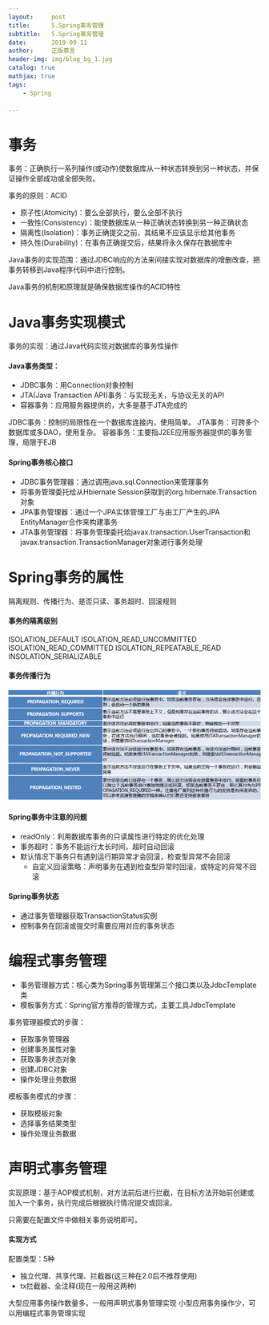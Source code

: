 ```yaml
---
layout:     post
title:      5.Spring事务管理
subtitle:   5.Spring事务管理
date:       2019-09-11
author:     正版慕言
header-img: img/blog_bg_1.jpg
catalog: true
mathjax: true
tags:
    - Spring

---
```


# 事务

事务：正确执行一系列操作(或动作)使数据库从一种状态转换到另一种状态，并保证操作全部成功或全部失败。

事务的原则：ACID

- 原子性(Atomicity)：要么全部执行，要么全部不执行
- 一致性(Consistency)：能使数据库从一种正确状态转换到另一种正确状态
- 隔离性(Isolation)：事务正确提交之前，其结果不应该显示给其他事务
- 持久性(Durability)：在事务正确提交后，结果将永久保存在数据库中

Java事务的实现范围：通过JDBC响应的方法来间接实现对数据库的增删改查，把事务转移到Java程序代码中进行控制。

Java事务的机制和原理就是确保数据库操作的ACID特性

# Java事务实现模式

事务的实现：通过Java代码实现对数据库的事务性操作

#### Java事务类型：
- JDBC事务：用Connection对象控制
- JTA(Java Transaction API)事务：与实现无关，与协议无关的API
- 容器事务：应用服务器提供的，大多是基于JTA完成的

JDBC事务：控制的局限性在一个数据库连接内，使用简单。
JTA事务：可跨多个数据库或多DAO，使用复杂。
容器事务：主要指J2EE应用服务器提供的事务管理，局限于EJB

#### Spring事务核心接口

- JDBC事务管理器：通过调用java.sql.Connection来管理事务
- 将事务管理委托给从Hbiernate Session获取到的org.hibernate.Transaction对象
- JPA事务管理器：通过一个JPA实体管理工厂与由工厂产生的JPA EntityManager合作来构建事务
- JTA事务管理器：将事务管理委托给javax.transaction.UserTransaction和javax.transaction.TransactionManager对象进行事务处理

# Spring事务的属性

隔离规则、传播行为、是否只读、事务超时、回滚规则

#### 事务的隔离级别

ISOLATION_DEFAULT
ISOLATION_READ_UNCOMMITTED
ISOLATION_READ_COMMITTED
ISOLATION_REPEATABLE_READ
INSOLATION_SERIALIZABLE

#### 事务传播行为

![](/img/Java基础/Spring事务的传播行为.png)

#### Spring事务中注意的问题

- readOnly：利用数据库事务的只读属性进行特定的优化处理
- 事务超时：事务不能运行太长时间，超时自动回滚
- 默认情况下事务只有遇到运行期异常才会回滚，检查型异常不会回滚
    + 自定义回滚策略：声明事务在遇到检查型异常时回滚，或特定的异常不回滚

#### Spring事务状态

- 通过事务管理器获取TransactionStatus实例
- 控制事务在回滚或提交时需要应用对应的事务状态


# 编程式事务管理

- 事务管理器方式：核心类为Spring事务管理第三个接口类以及JdbcTemplate类
- 模板事务方式：Spring官方推荐的管理方式，主要工具JdbcTemplate

事务管理器模式的步骤：
- 获取事务管理器
- 创建事务属性对象
- 获取事务状态对象
- 创建JDBC对象
- 操作处理业务数据

模板事务模式的步骤：
- 获取模板对象
- 选择事务结果类型
- 操作处理业务数据

# 声明式事务管理

实现原理：基于AOP模式机制，对方法前后进行拦截，在目标方法开始前创建或加入一个事务，执行完成后根据执行情况提交或回滚。

只需要在配置文件中做相关事务说明即可。

#### 实现方式

配置类型：5种
- 独立代理、共享代理、拦截器(这三种在2.0后不推荐使用)
- tx拦截器、全注释(现在一般用这两种)

大型应用事务操作数量多，一般用声明式事务管理实现
小型应用事务操作少，可以用编程式事务管理实现